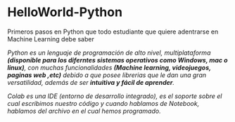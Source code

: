 # HelloWorld-Python
Primeros pasos en Python que todo estudiante que quiere adentrarse en Machine Learning debe saber

*Python es un lenguaje de programación de alto nivel, multiplataforma **(disponible para los diferntes sistemas operativos como Windows, mac o linux)**, con muchas funcionalidades **(Machine learning, videojuegos, paginas web ,etc)** debido a que posee librerias que le dan una gran versatilidad, además de ser **intuitiva y fácil de aprender**.*

*Colab es una IDE (entorno de desarrollo integrado), es el soporte sobre el cual escribimos nuestro código y cuando hablamos de Notebook, hablamos del archivo en el cual hemos programado.*
